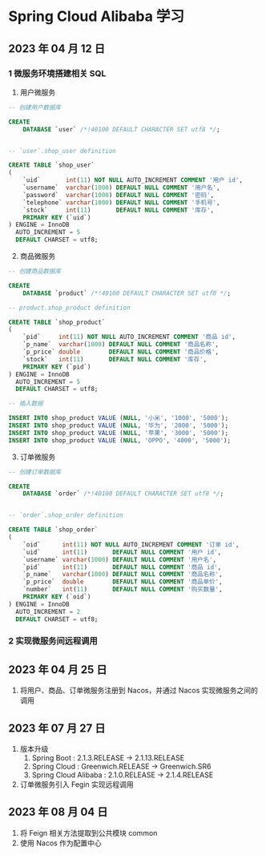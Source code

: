 # Spring Cloud Alibaba 学习

## 2023 年 04 月 12 日

### 1 微服务环境搭建相关 SQL

1. 用户微服务

```sql
-- 创建用户数据库

CREATE
    DATABASE `user` /*!40100 DEFAULT CHARACTER SET utf8 */;


-- `user`.shop_user definition

CREATE TABLE `shop_user`
(
    `uid`       int(11) NOT NULL AUTO_INCREMENT COMMENT '用户 id',
    `username`  varchar(1000) DEFAULT NULL COMMENT '用户名',
    `password`  varchar(1000) DEFAULT NULL COMMENT '密码',
    `telephone` varchar(1000) DEFAULT NULL COMMENT '手机号',
    `stock`     int(11)       DEFAULT NULL COMMENT '库存',
    PRIMARY KEY (`uid`)
) ENGINE = InnoDB
  AUTO_INCREMENT = 5
  DEFAULT CHARSET = utf8;
```

2. 商品微服务

```sql
-- 创建商品数据库

CREATE
    DATABASE `product` /*!40100 DEFAULT CHARACTER SET utf8 */;

-- product.shop_product definition

CREATE TABLE `shop_product`
(
    `pid`     int(11) NOT NULL AUTO_INCREMENT COMMENT '商品 id',
    `p_name`  varchar(1000) DEFAULT NULL COMMENT '商品名称',
    `p_price` double        DEFAULT NULL COMMENT '商品价格',
    `stock`   int(11)       DEFAULT NULL COMMENT '库存',
    PRIMARY KEY (`pid`)
) ENGINE = InnoDB
  AUTO_INCREMENT = 5
  DEFAULT CHARSET = utf8;

-- 插入数据

INSERT INTO shop_product VALUE (NULL, '小米', '1000', '5000');
INSERT INTO shop_product VALUE (NULL, '华为', '2000', '5000');
INSERT INTO shop_product VALUE (NULL, '苹果', '3000', '5000');
INSERT INTO shop_product VALUE (NULL, 'OPPO', '4000', '5000');
```

3. 订单微服务

```sql
-- 创建订单数据库

CREATE
    DATABASE `order` /*!40100 DEFAULT CHARACTER SET utf8 */;


-- `order`.shop_order definition

CREATE TABLE `shop_order`
(
    `oid`      int(11) NOT NULL AUTO_INCREMENT COMMENT '订单 id',
    `uid`      int(11)       DEFAULT NULL COMMENT '用户 id',
    `username` varchar(1000) DEFAULT NULL COMMENT '用户名',
    `pid`      int(11)       DEFAULT NULL COMMENT '商品 id',
    `p_name`   varchar(1000) DEFAULT NULL COMMENT '商品名称',
    `p_price`  double        DEFAULT NULL COMMENT '商品单价',
    `number`   int(11)       DEFAULT NULL COMMENT '购买数量',
    PRIMARY KEY (`oid`)
) ENGINE = InnoDB
  AUTO_INCREMENT = 2
  DEFAULT CHARSET = utf8;
```

### 2 实现微服务间远程调用

## 2023 年 04 月 25 日

1. 将用户、商品、订单微服务注册到 Nacos，并通过 Nacos 实现微服务之间的调用

## 2023 年 07 月 27 日

1. 版本升级
    1. Spring Boot : 2.1.3.RELEASE -> 2.1.13.RELEASE
    2. Spring Cloud : Greenwich.RELEASE -> Greenwich.SR6
    3. Spring Cloud Alibaba : 2.1.0.RELEASE -> 2.1.4.RELEASE
2. 订单微服务引入 Fegin 实现远程调用

## 2023 年 08 月 04 日
1. 将 Feign 相关方法提取到公共模块 common
2. 使用 Nacos 作为配置中心